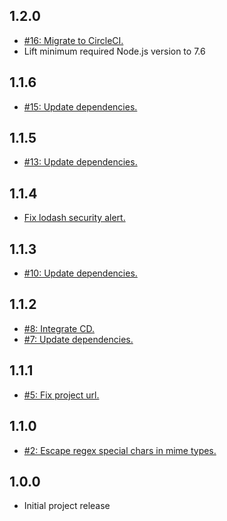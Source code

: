 ## 1.2.0
* [#16: Migrate to CircleCI.](https://github.com/haensl/embed-json/issues/16)
* Lift minimum required Node.js version to 7.6

## 1.1.6
* [#15: Update dependencies.](https://github.com/haensl/embed-json/issues/15)

## 1.1.5
* [#13: Update dependencies.](https://github.com/haensl/embed-json/issues/13)

## 1.1.4
* [Fix lodash security alert.](https://github.com/haensl/embed-json/network/alert/package-lock.json/lodash/open)

## 1.1.3
* [#10: Update dependencies.](https://github.com/haensl/emed-json/issues/10)

## 1.1.2
* [#8: Integrate CD.](https://github.com/haensl/emed-json/issues/8)
* [#7: Update dependencies.](https://github.com/haensl/emed-json/issues/7)

## 1.1.1
* [#5: Fix project url.](https://github.com/haensl/emed-json/issues/2)

## 1.1.0
* [#2: Escape regex special chars in mime types.](https://github.com/haensl/emed-json/issues/2)

## 1.0.0
* Initial project release
